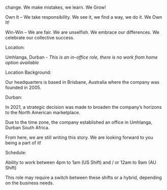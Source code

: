change. We make mistakes, we learn. We Grow!

Own It – We take responsibility. We see it, we find a way, we do it. We Own It!

Win-Win – We are fair. We are unselfish. We embrace our differences. We celebrate our collective success.



Location:

Umhlanga, Durban - *This is an in-office role, there is no work from home option available*



Location Background:

Our headquarters is based in Brisbane, Australia where the company was founded in 2005.



Durban:

In 2021, a strategic decision was made to broaden the company’s horizons to the North American marketplace.

Due to the time zone, the company established an office in Umhlanga, Durban South Africa.

From here, we are still writing this story. We are looking forward to you being a part of it!



Schedule:

Ability to work between 4pm to 1am (US Shift) and / or 12am to 9am (AU Shift)

This role may require a switch between these shifts or a hybrid, depending on the business needs.
